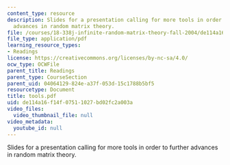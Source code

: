 ```yaml
---
content_type: resource
description: Slides for a presentation calling for more tools in order to further
  advances in random matrix theory.
file: /courses/18-338j-infinite-random-matrix-theory-fall-2004/de114a16f14f07511027bd02fc2a003a_tools.pdf
file_type: application/pdf
learning_resource_types:
- Readings
license: https://creativecommons.org/licenses/by-nc-sa/4.0/
ocw_type: OCWFile
parent_title: Readings
parent_type: CourseSection
parent_uid: 04064129-824e-a37f-053d-15c1788b5bf5
resourcetype: Document
title: tools.pdf
uid: de114a16-f14f-0751-1027-bd02fc2a003a
video_files:
  video_thumbnail_file: null
video_metadata:
  youtube_id: null
---
```

Slides for a presentation calling for more tools in order to further advances in random matrix theory.